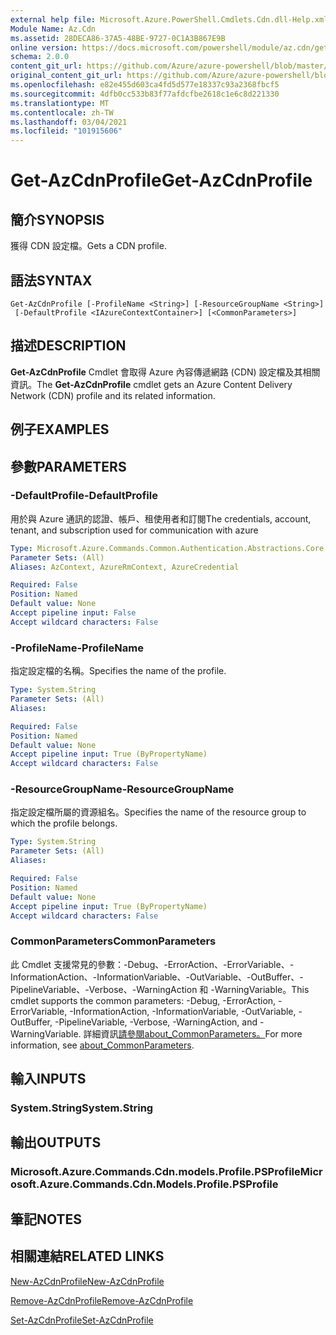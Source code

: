 ```yaml
---
external help file: Microsoft.Azure.PowerShell.Cmdlets.Cdn.dll-Help.xml
Module Name: Az.Cdn
ms.assetid: 28DECA86-37A5-48BE-9727-0C1A3B867E9B
online version: https://docs.microsoft.com/powershell/module/az.cdn/get-azcdnprofile
schema: 2.0.0
content_git_url: https://github.com/Azure/azure-powershell/blob/master/src/Cdn/Cdn/help/Get-AzCdnProfile.md
original_content_git_url: https://github.com/Azure/azure-powershell/blob/master/src/Cdn/Cdn/help/Get-AzCdnProfile.md
ms.openlocfilehash: e82e455d603ca4fd5d577e18337c93a2368fbcf5
ms.sourcegitcommit: 4dfb0cc533b83f77afdcfbe2618c1e6c8d221330
ms.translationtype: MT
ms.contentlocale: zh-TW
ms.lasthandoff: 03/04/2021
ms.locfileid: "101915606"
---
```

# <span data-ttu-id="91229-101">Get-AzCdnProfile</span><span class="sxs-lookup"><span data-stu-id="91229-101">Get-AzCdnProfile</span></span>

## <span data-ttu-id="91229-102">簡介</span><span class="sxs-lookup"><span data-stu-id="91229-102">SYNOPSIS</span></span>
<span data-ttu-id="91229-103">獲得 CDN 設定檔。</span><span class="sxs-lookup"><span data-stu-id="91229-103">Gets a CDN profile.</span></span>

## <span data-ttu-id="91229-104">語法</span><span class="sxs-lookup"><span data-stu-id="91229-104">SYNTAX</span></span>

```
Get-AzCdnProfile [-ProfileName <String>] [-ResourceGroupName <String>]
 [-DefaultProfile <IAzureContextContainer>] [<CommonParameters>]
```

## <span data-ttu-id="91229-105">描述</span><span class="sxs-lookup"><span data-stu-id="91229-105">DESCRIPTION</span></span>
<span data-ttu-id="91229-106">**Get-AzCdnProfile** Cmdlet 會取得 Azure 內容傳遞網路 (CDN) 設定檔及其相關資訊。</span><span class="sxs-lookup"><span data-stu-id="91229-106">The **Get-AzCdnProfile** cmdlet gets an Azure Content Delivery Network (CDN) profile and its related information.</span></span>

## <span data-ttu-id="91229-107">例子</span><span class="sxs-lookup"><span data-stu-id="91229-107">EXAMPLES</span></span>

## <span data-ttu-id="91229-108">參數</span><span class="sxs-lookup"><span data-stu-id="91229-108">PARAMETERS</span></span>

### <span data-ttu-id="91229-109">-DefaultProfile</span><span class="sxs-lookup"><span data-stu-id="91229-109">-DefaultProfile</span></span>
<span data-ttu-id="91229-110">用於與 Azure 通訊的認證、帳戶、租使用者和訂閱</span><span class="sxs-lookup"><span data-stu-id="91229-110">The credentials, account, tenant, and subscription used for communication with azure</span></span>

```yaml
Type: Microsoft.Azure.Commands.Common.Authentication.Abstractions.Core.IAzureContextContainer
Parameter Sets: (All)
Aliases: AzContext, AzureRmContext, AzureCredential

Required: False
Position: Named
Default value: None
Accept pipeline input: False
Accept wildcard characters: False
```

### <span data-ttu-id="91229-111">-ProfileName</span><span class="sxs-lookup"><span data-stu-id="91229-111">-ProfileName</span></span>
<span data-ttu-id="91229-112">指定設定檔的名稱。</span><span class="sxs-lookup"><span data-stu-id="91229-112">Specifies the name of the profile.</span></span>

```yaml
Type: System.String
Parameter Sets: (All)
Aliases:

Required: False
Position: Named
Default value: None
Accept pipeline input: True (ByPropertyName)
Accept wildcard characters: False
```

### <span data-ttu-id="91229-113">-ResourceGroupName</span><span class="sxs-lookup"><span data-stu-id="91229-113">-ResourceGroupName</span></span>
<span data-ttu-id="91229-114">指定設定檔所屬的資源組名。</span><span class="sxs-lookup"><span data-stu-id="91229-114">Specifies the name of the resource group to which the profile belongs.</span></span>

```yaml
Type: System.String
Parameter Sets: (All)
Aliases:

Required: False
Position: Named
Default value: None
Accept pipeline input: True (ByPropertyName)
Accept wildcard characters: False
```

### <span data-ttu-id="91229-115">CommonParameters</span><span class="sxs-lookup"><span data-stu-id="91229-115">CommonParameters</span></span>
<span data-ttu-id="91229-116">此 Cmdlet 支援常見的參數：-Debug、-ErrorAction、-ErrorVariable、-InformationAction、-InformationVariable、-OutVariable、-OutBuffer、-PipelineVariable、-Verbose、-WarningAction 和 -WarningVariable。</span><span class="sxs-lookup"><span data-stu-id="91229-116">This cmdlet supports the common parameters: -Debug, -ErrorAction, -ErrorVariable, -InformationAction, -InformationVariable, -OutVariable, -OutBuffer, -PipelineVariable, -Verbose, -WarningAction, and -WarningVariable.</span></span> <span data-ttu-id="91229-117">詳細資訊[請參閱about_CommonParameters。](http://go.microsoft.com/fwlink/?LinkID=113216)</span><span class="sxs-lookup"><span data-stu-id="91229-117">For more information, see [about_CommonParameters](http://go.microsoft.com/fwlink/?LinkID=113216).</span></span>

## <span data-ttu-id="91229-118">輸入</span><span class="sxs-lookup"><span data-stu-id="91229-118">INPUTS</span></span>

### <span data-ttu-id="91229-119">System.String</span><span class="sxs-lookup"><span data-stu-id="91229-119">System.String</span></span>

## <span data-ttu-id="91229-120">輸出</span><span class="sxs-lookup"><span data-stu-id="91229-120">OUTPUTS</span></span>

### <span data-ttu-id="91229-121">Microsoft.Azure.Commands.Cdn.models.Profile.PSProfile</span><span class="sxs-lookup"><span data-stu-id="91229-121">Microsoft.Azure.Commands.Cdn.Models.Profile.PSProfile</span></span>

## <span data-ttu-id="91229-122">筆記</span><span class="sxs-lookup"><span data-stu-id="91229-122">NOTES</span></span>

## <span data-ttu-id="91229-123">相關連結</span><span class="sxs-lookup"><span data-stu-id="91229-123">RELATED LINKS</span></span>

[<span data-ttu-id="91229-124">New-AzCdnProfile</span><span class="sxs-lookup"><span data-stu-id="91229-124">New-AzCdnProfile</span></span>](./New-AzCdnProfile.md)

[<span data-ttu-id="91229-125">Remove-AzCdnProfile</span><span class="sxs-lookup"><span data-stu-id="91229-125">Remove-AzCdnProfile</span></span>](./Remove-AzCdnProfile.md)

[<span data-ttu-id="91229-126">Set-AzCdnProfile</span><span class="sxs-lookup"><span data-stu-id="91229-126">Set-AzCdnProfile</span></span>](./Set-AzCdnProfile.md)


